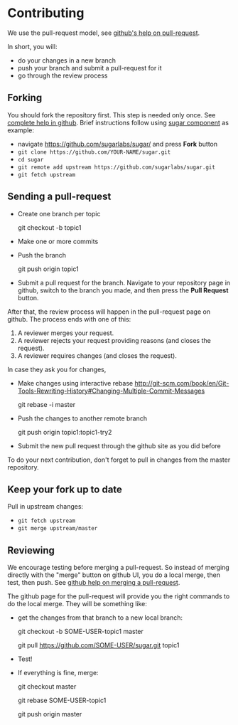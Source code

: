 Contributing
============

We use the pull-request model, see [github's help on
pull-request](https://help.github.com/articles/using-pull-requests).

In short, you will:

* do your changes in a new branch
* push your branch and submit a pull-request for it
* go through the review process

Forking
-------

You should fork the repository first.  This step is needed only once.
See [complete help in
github](https://help.github.com/articles/fork-a-repo).  Brief
instructions follow using [sugar
component](https://github.com/sugarlabs/sugar) as example:

* navigate <https://github.com/sugarlabs/sugar/> and press **Fork** button
* `git clone https://github.com/YOUR-NAME/sugar.git`
* `cd sugar`
* `git remote add upstream https://github.com/sugarlabs/sugar.git`
* `git fetch upstream`

Sending a pull-request
----------------------

* Create one branch per topic

    git checkout -b topic1

* Make one or more commits
* Push the branch

    git push origin topic1

* Submit a pull request for the branch.  Navigate to your repository
  page in github, switch to the branch you made, and then press the
  **Pull Request** button.

After that, the review process will happen in the pull-request page on
github.  The process ends with one of this:

1. A reviewer merges your request.
2. A reviewer rejects your request providing reasons  (and closes the request).
3. A reviewer requires changes (and closes the request).

In case they ask you for changes,

* Make changes using interactive rebase
<http://git-scm.com/book/en/Git-Tools-Rewriting-History#Changing-Multiple-Commit-Messages>

    git rebase -i master

* Push the changes to another remote branch

    git push origin topic1:topic1-try2

* Submit the new pull request through the github site as you did before

To do your next contribution, don't forget to pull in changes
from the master repository.

Keep your fork up to date
-------------------------

Pull in upstream changes:

* `git fetch upstream`
* `git merge upstream/master`

Reviewing
---------

We encourage testing before merging a pull-request.  So instead of
merging directly with the "merge" button on github UI, you do a local
merge, then test, then push.  See [github help on merging a
pull-request](https://help.github.com/articles/merging-a-pull-request).

The github page for the pull-request will provide you the right
commands to do the local merge.  They will be something like:

* get the changes from that branch to a new local branch:

    git checkout -b SOME-USER-topic1 master

    git pull https://github.com/SOME-USER/sugar.git topic1

* Test!

* If everything is fine, merge:

    git checkout master

    git rebase SOME-USER-topic1

    git push origin master
